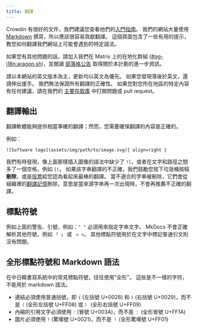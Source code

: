 ```yaml
---
title: 翻譯
---
```


Crowdin 有很好的文件，我們建議您查看他們的[入門指南](https://support.crowdin.com/crowdin-intro)。 我們的網站大量使用 [Markdown](https://en.wikipedia.org/wiki/Markdown) 撰寫，所以應該很容易貢獻翻譯。 這個頁面包含了一些有用的提示，教您如何翻譯我們網站上可能會遇到的特定語法。

如果您有其他問題的話，請加入我們在 Matrix 上的在地化群組 ([#pg-i18n:aragon.sh](https://matrix.to/#/%23pg-i18n:aragon.sh))，並閱讀 [部落格公告](https://blog.privacyguides.org/2023/02/26/i18n-announcement) 取得關於本計劃的進一步資訊。

請以本網站的英文版本為主，更新均以英文為優先。 如果您發現落後於英文，還請伸出援手。 我們無法保證所有翻譯的正確性。 如果您對您所在地區的特定內容有任何建議，請在我們的 [主要存取庫](https://github.com/privacyguides/privacyguides.org) 中打開問題或 pull request。

## 翻譯輸出

翻譯軟體能夠提供相當準確的翻譯；然而，您需要確保翻譯的內容是正確的。

例如：

```text
![Software logo](assets/img/path/to/image.svg){ align=right }
```

我們有時發現，像上面那樣插入圖像的語法中缺少了 `![`，或者在文字和路徑之間多了一個空格，例如 `](`。 如果該字串翻譯的不正確，我們鼓勵您按下垃圾桶按鈕**刪除**，或是[投票](https://support.crowdin.com/enterprise/getting-started-for-volunteers/#voting-view)給您認為看起來最棒的翻譯。 當不適合的字串被刪除，它們會從組織裡的[翻譯記憶](https://support.crowdin.com/enterprise/translation-memory)刪除，意思是當來源字串再一次出現時，不會再推薦不正確的翻譯。

## 標點符號

例如上面的警告、引號，例如：`" "` 必須用來指定字串文字。 MkDocs 不會正確解析其他符號，例如 `「 」` 或 ` « »`。 其他標點符號用於在文字中標記普通引文則沒有問題。

## 全形標點符號和 Markdown 語法

在中日韓書寫系統中的常見標點符號，往往使用"全形"。 這些是不一樣的字符，不能用於 markdown 語法。

- 連結必須使用普通括號，即 `(` (左括號 U+0028) 和 `)` (右括號 U+0029)，而不是`（` (全形左括號 U+FF08) 或 `）` (全形右括號 U+FF09)
- 內縮的引用文字必須使用 `:` (冒號 U+003A)，而不是 `：` (全形冒號 U+FF1A)
- 圖片必須使用 `!` (驚嘆號 U+0021)，而不是 `！` (全形驚嘆號 U+FF01)
